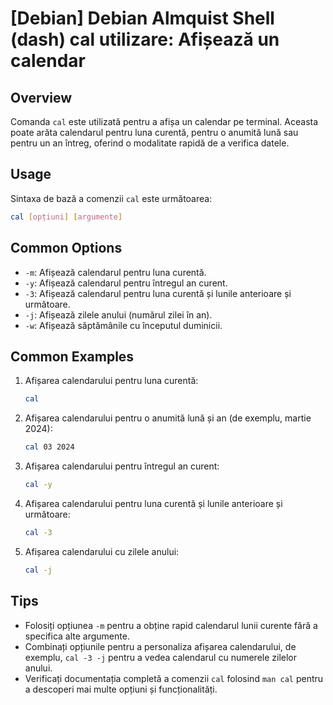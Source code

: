 # [Debian] Debian Almquist Shell (dash) cal utilizare: Afișează un calendar

## Overview
Comanda `cal` este utilizată pentru a afișa un calendar pe terminal. Aceasta poate arăta calendarul pentru luna curentă, pentru o anumită lună sau pentru un an întreg, oferind o modalitate rapidă de a verifica datele.

## Usage
Sintaxa de bază a comenzii `cal` este următoarea:

```bash
cal [opțiuni] [argumente]
```

## Common Options
- `-m`: Afișează calendarul pentru luna curentă.
- `-y`: Afișează calendarul pentru întregul an curent.
- `-3`: Afișează calendarul pentru luna curentă și lunile anterioare și următoare.
- `-j`: Afișează zilele anului (numărul zilei în an).
- `-w`: Afișează săptămânile cu începutul duminicii.

## Common Examples
1. Afișarea calendarului pentru luna curentă:
   ```bash
   cal
   ```

2. Afișarea calendarului pentru o anumită lună și an (de exemplu, martie 2024):
   ```bash
   cal 03 2024
   ```

3. Afișarea calendarului pentru întregul an curent:
   ```bash
   cal -y
   ```

4. Afișarea calendarului pentru luna curentă și lunile anterioare și următoare:
   ```bash
   cal -3
   ```

5. Afișarea calendarului cu zilele anului:
   ```bash
   cal -j
   ```

## Tips
- Folosiți opțiunea `-m` pentru a obține rapid calendarul lunii curente fără a specifica alte argumente.
- Combinați opțiunile pentru a personaliza afișarea calendarului, de exemplu, `cal -3 -j` pentru a vedea calendarul cu numerele zilelor anului.
- Verificați documentația completă a comenzii `cal` folosind `man cal` pentru a descoperi mai multe opțiuni și funcționalități.